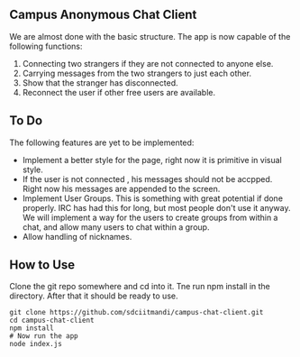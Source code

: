 ## Campus Anonymous Chat Client

We are almost done with the basic structure. The app is now capable of the following functions:

1. Connecting two strangers if they are not connected to anyone else.
2. Carrying messages from the two strangers to just each other.
3. Show that the stranger has disconnected.
4. Reconnect the user if other free users are available.

## To Do

The following features are yet to be implemented:

* Implement a better style for the page, right now it is primitive in visual style.
* If the user is not connected , his messages should not be accpped. Right now his messages are appended to the screen.
* Implement User Groups. This is something with great potential if done properly. IRC has had this for long, but most people don't use it anyway.
We will implement a way for the users to create groups from within a chat, and allow many users to chat within a group.
* Allow handling of nicknames.

## How to Use

Clone the git repo somewhere and cd into it. Tne run npm install in the directory. After that it should be ready to use.

```shell
git clone https://github.com/sdciitmandi/campus-chat-client.git
cd campus-chat-client
npm install
# Now run the app
node index.js
```
